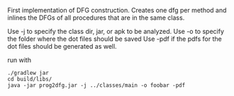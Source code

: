 First implementation of DFG construction. Creates one dfg per method and inlines the DFGs of all procedures that are in the same class.

Use -j to specify the class dir, jar, or apk to be analyzed. 
Use -o to specify the folder where the dot files should be saved
Use -pdf if the pdfs for the dot files should be generated as well.

run with 
	
	./gradlew jar
	cd build/libs/
	java -jar prog2dfg.jar -j ../classes/main -o foobar -pdf

